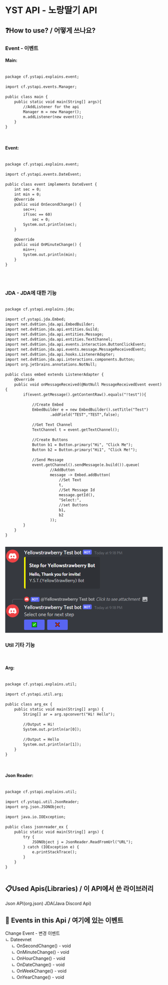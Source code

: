 # YST API - 노랑딸기 API

## ❓How to use? / 어떻게 쓰나요?

### **Event - 이벤트**<br/>

#### Main:
<pre>
<code>
package cf.ystapi.explains.event;

import cf.ystapi.events.Manager;

public class main {
    public static void main(String[] args){
        //AddListener for the api
        Manager m = new Manager();
        m.addListener(new event());
    }
}

</code>
</pre>

#### Event:

<pre>
<code>
package cf.ystapi.explains.event;

import cf.ystapi.events.DateEvent;

public class event implements DateEvent {
    int sec = 0;
    int min = 0;
    @Override
    public void OnSecondChange() {
        sec++;
        if(sec == 60)
            sec = 0;
        System.out.println(sec);
    }

    @Override
    public void OnMinuteChange() {
        min++;
        System.out.println(min);
    }
}
</code>
</pre>

<br/>

### **JDA - JDA에 대한 기능**

<pre>
<code>
package cf.ystapi.explains.jda;

import cf.ystapi.jda.Embed;
import net.dv8tion.jda.api.EmbedBuilder;
import net.dv8tion.jda.api.entities.Guild;
import net.dv8tion.jda.api.entities.Message;
import net.dv8tion.jda.api.entities.TextChannel;
import net.dv8tion.jda.api.events.interaction.ButtonClickEvent;
import net.dv8tion.jda.api.events.message.MessageReceivedEvent;
import net.dv8tion.jda.api.hooks.ListenerAdapter;
import net.dv8tion.jda.api.interactions.components.Button;
import org.jetbrains.annotations.NotNull;

public class embed extends ListenerAdapter {
    @Override
    public void onMessageReceived(@NotNull MessageReceivedEvent event) {
        if(event.getMessage().getContentRaw().equals("!test")){

            //Create Embed
            EmbedBuilder e = new EmbedBuilder().setTitle("Test")
                    .addField("TEST","TEST",false);

            //Get Text Channel
            TextChannel t = event.getTextChannel();

            //Create Buttons
            Button b1 = Button.primary("Hi", "Click Me");
            Button b2 = Button.primary("Hi1", "Click Me!");

            //Send Message
            event.getChannel().sendMessage(e.build()).queue(
                    //AddButton
                    message -> Embed.addButton(
                        //Set Text
                        t,
                        //Set Message Id
                        message.getId(),
                        "Select:",
                        //set Buttons
                        b1,
                        b2
                    ));
        }
    }
}
</code>
</pre>
![](./jda_embed_addbuttons_1.png) 

### **Util 기타 기능**
<br/>

#### Arg:

<pre>
<code>
package cf.ystapi.explains.util;

import cf.ystapi.util.arg;

public class arg_ex {
    public static void main(String[] args) {
        String[] ar = arg.spconvert("Hi! Hello");

        //Output = Hi!
        System.out.println(ar[0]);

        //Output = Hello
        System.out.println(ar[1]);
    }
}

</code>
</pre>

#### Json Reader:

<pre>
<code>
package cf.ystapi.explains.util;

import cf.ystapi.util.JsonReader;
import org.json.JSONObject;

import java.io.IOException;

public class jsonreader_ex {
    public static void main(String[] args) {
        try {
            JSONObject j = JsonReader.ReadFromUrl("URL");
        } catch (IOException e) {
            e.printStackTrace();
        }
    }
}
</code>
</pre>

## 📋Used Apis(Libraries) / 이 API에서 쓴 라이브러리

Json API(org.json)
JDA(Java Discord Api) 

## 📝 Events in this Api / 여기에 있는 이벤트

Change Event - 변경 이벤트<br/>
ㄴ Dateevnet<br/>
&nbsp;&nbsp;&nbsp;&nbsp;&nbsp;ㄴ OnSecondChange() - void<br/>
&nbsp;&nbsp;&nbsp;&nbsp;&nbsp;ㄴ OnMinuteChange() - void<br/>
&nbsp;&nbsp;&nbsp;&nbsp;&nbsp;ㄴ OnHourChange() - void<br/>
&nbsp;&nbsp;&nbsp;&nbsp;&nbsp;ㄴ OnDateChange() - void<br/>
&nbsp;&nbsp;&nbsp;&nbsp;&nbsp;ㄴ OnWeekChange() - void<br/>
&nbsp;&nbsp;&nbsp;&nbsp;&nbsp;ㄴ OnYearChange() - void<br/>
